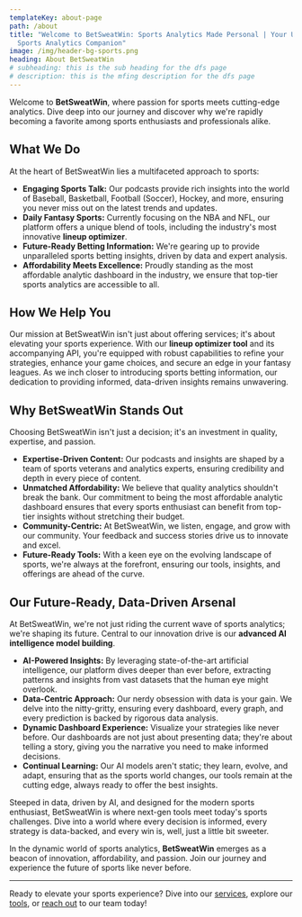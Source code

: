 ```yaml
---
templateKey: about-page
path: /about
title: "Welcome to BetSweatWin: Sports Analytics Made Personal | Your Ultimate
  Sports Analytics Companion"
image: /img/header-bg-sports.png
heading: About BetSweatWin
# subheading: this is the sub heading for the dfs page
# description: this is the mfing description for the dfs page
---
```

Welcome to **BetSweatWin**, where passion for sports meets cutting-edge analytics. Dive deep into our journey and discover why we're rapidly becoming a favorite among sports enthusiasts and professionals alike.

## What We Do

At the heart of BetSweatWin lies a multifaceted approach to sports:

* **Engaging Sports Talk:** Our podcasts provide rich insights into the world of Baseball, Basketball, Football (Soccer), Hockey, and more, ensuring you never miss out on the latest trends and updates.
* **Daily Fantasy Sports:** Currently focusing on the NBA and NFL, our platform offers a unique blend of tools, including the industry's most innovative **lineup optimizer**.
* **Future-Ready Betting Information:** We're gearing up to provide unparalleled sports betting insights, driven by data and expert analysis.
* **Affordability Meets Excellence:** Proudly standing as the most affordable analytic dashboard in the industry, we ensure that top-tier sports analytics are accessible to all.

## How We Help You

Our mission at BetSweatWin isn't just about offering services; it's about elevating your sports experience. With our **lineup optimizer tool** and its accompanying API, you're equipped with robust capabilities to refine your strategies, enhance your game choices, and secure an edge in your fantasy leagues. As we inch closer to introducing sports betting information, our dedication to providing informed, data-driven insights remains unwavering.

## Why BetSweatWin Stands Out

Choosing BetSweatWin isn't just a decision; it's an investment in quality, expertise, and passion.

* **Expertise-Driven Content:** Our podcasts and insights are shaped by a team of sports veterans and analytics experts, ensuring credibility and depth in every piece of content.
* **Unmatched Affordability:** We believe that quality analytics shouldn't break the bank. Our commitment to being the most affordable analytic dashboard ensures that every sports enthusiast can benefit from top-tier insights without stretching their budget.
* **Community-Centric:** At BetSweatWin, we listen, engage, and grow with our community. Your feedback and success stories drive us to innovate and excel.
* **Future-Ready Tools:** With a keen eye on the evolving landscape of sports, we're always at the forefront, ensuring our tools, insights, and offerings are ahead of the curve.

## Our Future-Ready, Data-Driven Arsenal

At BetSweatWin, we're not just riding the current wave of sports analytics; we're shaping its future. Central to our innovation drive is our **advanced AI intelligence model building**.

* **AI-Powered Insights:** By leveraging state-of-the-art artificial intelligence, our platform dives deeper than ever before, extracting patterns and insights from vast datasets that the human eye might overlook.
* **Data-Centric Approach:** Our nerdy obsession with data is your gain. We delve into the nitty-gritty, ensuring every dashboard, every graph, and every prediction is backed by rigorous data analysis.
* **Dynamic Dashboard Experience:** Visualize your strategies like never before. Our dashboards are not just about presenting data; they're about telling a story, giving you the narrative you need to make informed decisions.
* **Continual Learning:** Our AI models aren't static; they learn, evolve, and adapt, ensuring that as the sports world changes, our tools remain at the cutting edge, always ready to offer the best insights.

Steeped in data, driven by AI, and designed for the modern sports enthusiast, BetSweatWin is where next-gen tools meet today's sports challenges. Dive into a world where every decision is informed, every strategy is data-backed, and every win is, well, just a little bit sweeter.

In the dynamic world of sports analytics, **BetSweatWin** emerges as a beacon of innovation, affordability, and passion. Join our journey and experience the future of sports like never before.

- - -

Ready to elevate your sports experience? Dive into our [services](/services), explore our [tools](/tools), or [reach out](/contact) to our team today!
